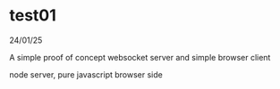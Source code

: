 # test01

24/01/25

A simple proof of concept websocket server and simple browser client

node server, pure javascript browser side